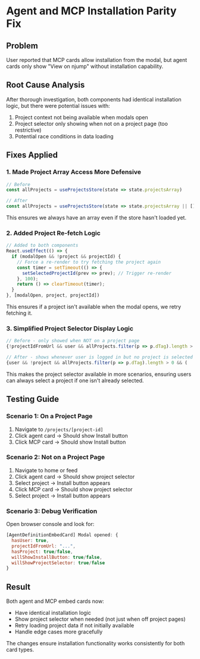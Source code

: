 # Agent and MCP Installation Parity Fix

## Problem
User reported that MCP cards allow installation from the modal, but agent cards only show "View on njump" without installation capability.

## Root Cause Analysis
After thorough investigation, both components had identical installation logic, but there were potential issues with:
1. Project context not being available when modals open
2. Project selector only showing when not on a project page (too restrictive)
3. Potential race conditions in data loading

## Fixes Applied

### 1. Made Project Array Access More Defensive
```typescript
// Before
const allProjects = useProjectsStore(state => state.projectsArray)

// After  
const allProjects = useProjectsStore(state => state.projectsArray || [])
```
This ensures we always have an array even if the store hasn't loaded yet.

### 2. Added Project Re-fetch Logic
```typescript
// Added to both components
React.useEffect(() => {
  if (modalOpen && !project && projectId) {
    // Force a re-render to try fetching the project again
    const timer = setTimeout(() => {
      setSelectedProjectId(prev => prev); // Trigger re-render
    }, 100);
    return () => clearTimeout(timer);
  }
}, [modalOpen, project, projectId])
```
This ensures if a project isn't available when the modal opens, we retry fetching it.

### 3. Simplified Project Selector Display Logic
```typescript
// Before - only showed when NOT on a project page
{!projectIdFromUrl && user && allProjects.filter(p => p.dTag).length > 0 && (

// After - shows whenever user is logged in but no project is selected
{user && !project && allProjects.filter(p => p.dTag).length > 0 && (
```
This makes the project selector available in more scenarios, ensuring users can always select a project if one isn't already selected.

## Testing Guide

### Scenario 1: On a Project Page
1. Navigate to `/projects/[project-id]`
2. Click agent card → Should show Install button
3. Click MCP card → Should show Install button

### Scenario 2: Not on a Project Page
1. Navigate to home or feed
2. Click agent card → Should show project selector
3. Select project → Install button appears
4. Click MCP card → Should show project selector
5. Select project → Install button appears

### Scenario 3: Debug Verification
Open browser console and look for:
```javascript
[AgentDefinitionEmbedCard] Modal opened: {
  hasUser: true,
  projectIdFromUrl: "...",
  hasProject: true/false,
  willShowInstallButton: true/false,
  willShowProjectSelector: true/false
}
```

## Result
Both agent and MCP embed cards now:
- Have identical installation logic
- Show project selector when needed (not just when off project pages)
- Retry loading project data if not initially available
- Handle edge cases more gracefully

The changes ensure installation functionality works consistently for both card types.